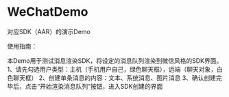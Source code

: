 # WeChatDemo
对应SDK（AAR）的演示Demo

使用指南：
    
   本Demo用于测试消息渲染SDK，将设定的消息队列渲染到微信风格的SDK界面。
   1、请先勾选用户类型：主机（手机用户自己，绿色聊天框），远端（聊天对象，白色聊天框）
   2、创建单条消息的内容：文本、系统消息、图片消息
   3、确认创建完毕后，点击“开始渲染消息队列”按钮，进入SDK创建的界面

